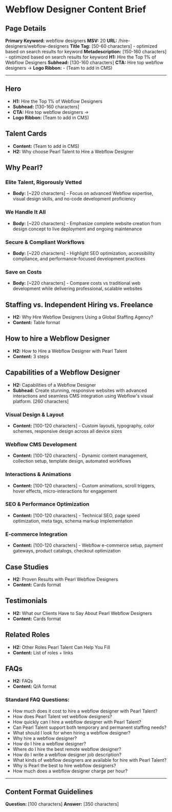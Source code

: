 # Webflow Designer Content Brief

## Page Details

**Primary Keyword:** webflow designers
**MSV:** 20
**URL:** /hire-designers/webflow-designers
**Title Tag:** [50-60 characters] - optimized based on search results for keyword
**Metadescription:** [150-160 characters] - optimized based on search results for keyword
**H1:** Hire the Top 1% of Webflow Designers
**Subhead:** [130-160 characters]
**CTA:** Hire top webflow designers ->
**Logo Ribbon:** - (Team to add in CMS)

---

## Hero
- **H1:** Hire the Top 1% of Webflow Designers
- **Subhead:** [130-160 characters]
- **CTA:** Hire top webflow designers ->
- **Logo Ribbon:** (Team to add in CMS)

## Talent Cards
- **Content:** (Team to add in CMS)
- **H2:** Why choose Pearl Talent to Hire a Webflow Designer

## Why Pearl?

### Elite Talent, Rigorously Vetted
- **Body:** [~220 characters] - Focus on advanced Webflow expertise, visual design skills, and no-code development proficiency

### We Handle It All  
- **Body:** [~220 characters] - Emphasize complete website creation from design concept to live deployment and ongoing maintenance

### Secure & Compliant Workflows
- **Body:** [~220 characters] - Highlight SEO optimization, accessibility compliance, and performance-focused development practices

### Save on Costs
- **Body:** [~220 characters] - Compare costs vs traditional web development while delivering professional, scalable websites

## Staffing vs. Independent Hiring vs. Freelance
- **H2:** Why Hire Webflow Designers Using a Global Staffing Agency?
- **Content:** Table format

## How to hire a Webflow Designer
- **H2:** How to Hire a Webflow Designer with Pearl Talent
- **Content:** 3 steps

## Capabilities of a Webflow Designer
- **H2:** Capabilities of a Webflow Designer
- **Subhead:** Create stunning, responsive websites with advanced interactions and seamless CMS integration using Webflow's visual platform. [260 characters]

### Visual Design & Layout
- **Content:** [100-120 characters] - Custom layouts, typography, color schemes, responsive design across all device sizes

### Webflow CMS Development  
- **Content:** [100-120 characters] - Dynamic content management, collection setup, template design, automated workflows

### Interactions & Animations
- **Content:** [100-120 characters] - Custom animations, scroll triggers, hover effects, micro-interactions for engagement

### SEO & Performance Optimization
- **Content:** [100-120 characters] - Technical SEO, page speed optimization, meta tags, schema markup implementation

### E-commerce Integration
- **Content:** [100-120 characters] - Webflow e-commerce setup, payment gateways, product catalogs, checkout optimization

## Case Studies
- **H2:** Proven Results with Pearl Webflow Designers
- **Content:** Cards format

## Testimonials
- **H2:** What our Clients Have to Say About Pearl Webflow Designers
- **Content:** Cards format

## Related Roles
- **H2:** Other Roles Pearl Talent Can Help You Fill
- **Content:** List of roles + links

## FAQs
- **H2:** FAQs
- **Content:** Q/A format

### Standard FAQ Questions:
- How much does it cost to hire a webflow designer with Pearl Talent?
- How does Pearl Talent vet webflow designers?
- How quickly can I hire a webflow designer with Pearl Talent?
- Can Pearl Talent support both temporary and permanent staffing needs?
- What should I look for when hiring a webflow designer?
- Why hire a webflow designer?
- How do I hire a webflow designer?
- Where do I hire the best remote webflow designer?
- How do I write a webflow designer job description?
- What kinds of webflow designers are available for hire with Pearl Talent?
- Why is Pearl the best to hire webflow designers?
- How much does a webflow designer charge per hour?

---

## Content Format Guidelines

**Question:** [100 characters]
**Answer:** [350 characters]
